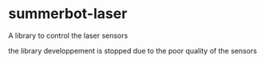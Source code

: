 # summerbot-laser

A library to control the laser sensors

the library developpement is stopped due to the poor quality of the sensors